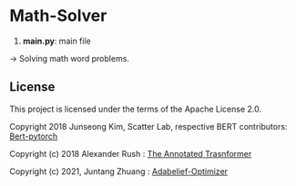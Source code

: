 # Math-Solver

1. **main.py**: main file

→ Solving math word problems.


## License
This project is licensed under the terms of the Apache License 2.0.

Copyright 2018 Junseong Kim, Scatter Lab, respective BERT contributors: [Bert-pytorch](https://github.com/codertimo/BERT-pytorch)

Copyright (c) 2018 Alexander Rush : [The Annotated Trasnformer](https://github.com/harvardnlp/annotated-transformer)

Copyright (c) 2021, Juntang Zhuang : [Adabelief-Optimizer](https://github.com/juntang-zhuang/Adabelief-Optimizer)